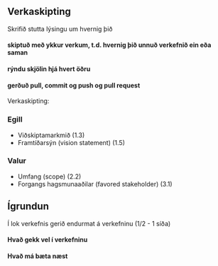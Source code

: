 ## Verkaskipting
Skrifið stutta lýsingu um hvernig þið
#### skiptuð með ykkur verkum, t.d. hvernig þið unnuð verkefnið ein eða saman
#### rýndu skjölin hjá hvert öðru 
####  gerðuð pull, commit og push og pull request

Verkaskipting:

### Egill
- Viðskipta­markmið (1.3)
- Framtíðarsýn (vision statement) (1.5)

### Valur
- Umfang (scope) (2.2)
- Forgangs hagsmunaaðilar (favored stakeholder) (3.1)


## Ígrundun 
Í lok verkefnis gerið endurmat á verkefninu  (1/2 - 1 síða)
#### Hvað gekk vel í verkefninu 

#### Hvað má bæta næst 
